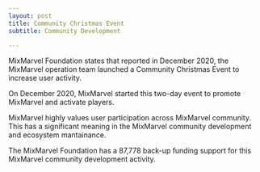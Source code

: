```yaml
---
layout: post
title: Community Christmas Event
subtitle: Community Development 

---
```


MixMarvel Foundation states that reported in December 2020, the MixMarvel operation team launched a Community Christmas Event to increase user activity. 

On December 2020, MixMarvel started this two-day event to promote MixMarvel and activate players. 

MixMarvel highly values user participation across MixMarvel community. This has a significant meaning in the MixMarvel community development and ecosystem mantainance. 

The MixMarvel Foundation has a 87,778 back-up funding support for this MixMarvel community development activity. 

